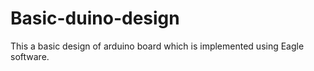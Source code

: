 # Basic-duino-design
This a basic design of arduino board which is implemented using Eagle software.
